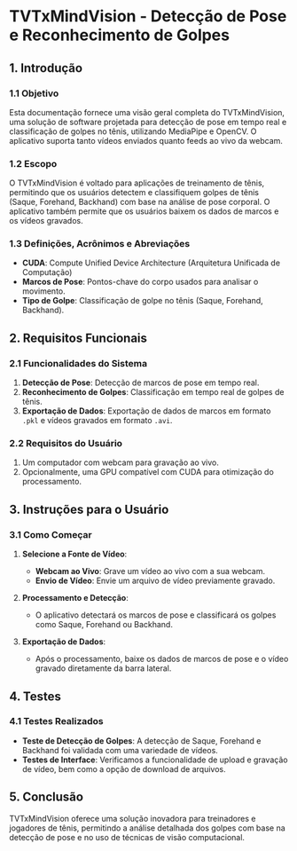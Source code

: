 # TVTxMindVision - Detecção de Pose e Reconhecimento de Golpes

## 1. Introdução

### 1.1 Objetivo
Esta documentação fornece uma visão geral completa do TVTxMindVision, uma solução de software projetada para detecção de pose em tempo real e classificação de golpes no tênis, utilizando MediaPipe e OpenCV. O aplicativo suporta tanto vídeos enviados quanto feeds ao vivo da webcam.

### 1.2 Escopo
O TVTxMindVision é voltado para aplicações de treinamento de tênis, permitindo que os usuários detectem e classifiquem golpes de tênis (Saque, Forehand, Backhand) com base na análise de pose corporal. O aplicativo também permite que os usuários baixem os dados de marcos e os vídeos gravados.

### 1.3 Definições, Acrônimos e Abreviações
- **CUDA**: Compute Unified Device Architecture (Arquitetura Unificada de Computação)
- **Marcos de Pose**: Pontos-chave do corpo usados para analisar o movimento.
- **Tipo de Golpe**: Classificação de golpe no tênis (Saque, Forehand, Backhand).

## 2. Requisitos Funcionais

### 2.1 Funcionalidades do Sistema
1. **Detecção de Pose**: Detecção de marcos de pose em tempo real.
2. **Reconhecimento de Golpes**: Classificação em tempo real de golpes de tênis.
3. **Exportação de Dados**: Exportação de dados de marcos em formato `.pkl` e vídeos gravados em formato `.avi`.

### 2.2 Requisitos do Usuário
1. Um computador com webcam para gravação ao vivo.
2. Opcionalmente, uma GPU compatível com CUDA para otimização do processamento.

## 3. Instruções para o Usuário

### 3.1 Como Começar
1. **Selecione a Fonte de Vídeo**:


   - **Webcam ao Vivo**: Grave um vídeo ao vivo com a sua webcam.
   - **Envio de Vídeo**: Envie um arquivo de vídeo previamente gravado.

2. **Processamento e Detecção**:
   - O aplicativo detectará os marcos de pose e classificará os golpes como Saque, Forehand ou Backhand.

3. **Exportação de Dados**:
   - Após o processamento, baixe os dados de marcos de pose e o vídeo gravado diretamente da barra lateral.

## 4. Testes

### 4.1 Testes Realizados
- **Teste de Detecção de Golpes**: A detecção de Saque, Forehand e Backhand foi validada com uma variedade de vídeos.
- **Testes de Interface**: Verificamos a funcionalidade de upload e gravação de vídeo, bem como a opção de download de arquivos.

## 5. Conclusão

TVTxMindVision oferece uma solução inovadora para treinadores e jogadores de tênis, permitindo a análise detalhada dos golpes com base na detecção de pose e no uso de técnicas de visão computacional.
